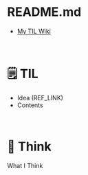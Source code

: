 # README.md


- [My TIL Wiki](https://boundless-cardboard-502.notion.site/e8d90d47ec284e31b0f53a0871c4584b#2af561171c0c44c98a028ad423b7ec16)


<br>


# 🗒️ TIL


- Idea (REF_LINK)
- Contents

<br>


# 💭 Think

What I Think
